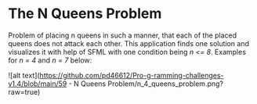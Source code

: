 # The N Queens Problem

Problem of placing n queens in such a manner, that each of the placed queens does not attack each other. This application finds one solution and visualizes it with help of SFML with one condition being *n <= 8*. Examples for *n = 4* and *n = 7* below:

![alt text](https://github.com/pd46612/Pro-g-ramming-challenges-v1.4/blob/main/59 - N Queens Problem/n_4_queens_problem.png?raw=true)

